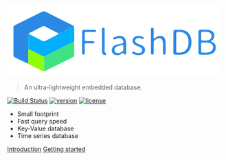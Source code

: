 ![FlashDB](_media/flashdb.png)

> An ultra-lightweight embedded database.

[![Build Status](https://travis-ci.com/armink/FlashDB.svg?branch=master)](https://travis-ci.com/armink/FlashDB)
[![version](https://img.shields.io/github/release/armink/FlashDB.svg?style=flat-square)](https://github/license/armink/FlashDB/releases/latest)
[![license](https://img.shields.io/github/license/armink/FlashDB)](https://raw.githubusercontent.com/armink/FlashDB/master/LICENSE) 

- Small footprint
- Fast query speed
- Key-Value database
- Time series database

[Introduction](/README.md)
[Getting started](/quick-started)